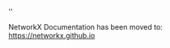 '<meta http-equiv="refresh" content="0; URL=https://networkx.github.io/documentation/stable/reference/generated/networkx.algorithms.isomorphism.faster_could_be_isomorphic.html">'

NetworkX Documentation has been moved to:<br><a href="https://networkx.github.io">https://networkx.github.io</a>
